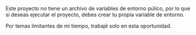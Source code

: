 Este proyecto no tiene un archivo de variables de entorno púlico, por lo que si deseas ejecutar el proyecto, debes crear tu propia variable de entorno.

Por temas limitantes de mi tiempo, trabajé solo en esta oportunidad.
